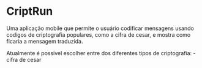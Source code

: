 # CriptRun
Uma aplicação mobile que permite o usuário codificar mensagens usando codigos de criptografia populares, como a cifra de cesar, e mostra como ficaria a mensagem traduzida.

Atualmente é possivel escolher entre dos diferentes tipos de criptografia:
-cifra de cesar
